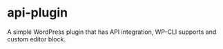 # api-plugin
A simple WordPress plugin that has API integration, WP-CLI supports and custom editor block.
